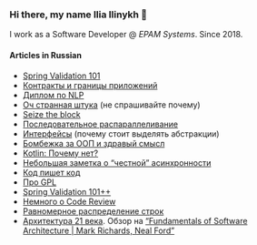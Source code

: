 ### Hi there, my name Ilia Ilinykh 👋

I work as a Software Developer @ _EPAM Systems_. Since 2018.

#### Articles in Russian

- [Spring Validation 101](articles/validation.md)
- [Контракты и границы приложений](articles/api.md)
- [Диплом по NLP](https://t.me/kydavoiti/10)
- [Оч странная штука](https://t.me/kydavoiti/15) (не спрашивайте почему)
- [Seize the block](articles/async.md)
- [Последовательное распараллеливание](articles/serializable-parallel.md)
- [Интерфейсы](articles/interfaces.md) (почему стоит выделять абстракции)
- [Бомбежка за ООП и здравый смысл](articles/oop-rage.md)
- [Kotlin: Почему нет?](articles/no-kotlin.md)
- [Небольшая заметка о “честной” асинхронности](articles/true-async.md)
- [Код пишет код](articles/code-writes-code.md)
- [Про GPL](articles/martin-about-gpl.md)
- [Spring Validation 101++](articles/validation-plus-plus.md)
- [Немного о Code Review](https://t.me/kydavoiti/46)
- [Равномерное распределение строк](articles/validation.md)
- [Архитектура 21 века](https://t.me/kydavoiti/60). Обзор на [“Fundamentals of Software Architecture | Mark Richards, Neal Ford”](https://www.oreilly.com/library/view/fundamentals-of-software/9781492043447/)
